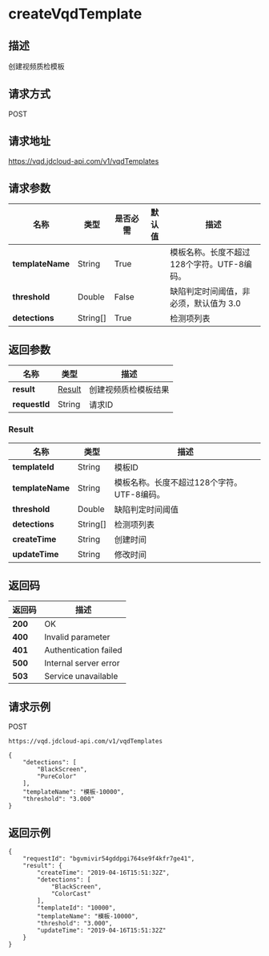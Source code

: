 # createVqdTemplate


## 描述
创建视频质检模板

## 请求方式
POST

## 请求地址
https://vqd.jdcloud-api.com/v1/vqdTemplates


## 请求参数
|名称|类型|是否必需|默认值|描述|
|---|---|---|---|---|
|**templateName**|String|True| |模板名称。长度不超过128个字符。UTF-8编码。<br>|
|**threshold**|Double|False| |缺陷判定时间阈值，非必须，默认值为 3.0|
|**detections**|String[]|True| |检测项列表|


## 返回参数
|名称|类型|描述|
|---|---|---|
|**result**|[Result](#result)|创建视频质检模板结果|
|**requestId**|String|请求ID|

### <div id="Result">Result</div>
|名称|类型|描述|
|---|---|---|
|**templateId**|String|模板ID|
|**templateName**|String|模板名称。长度不超过128个字符。UTF-8编码。<br>|
|**threshold**|Double|缺陷判定时间阈值|
|**detections**|String[]|检测项列表|
|**createTime**|String|创建时间|
|**updateTime**|String|修改时间|

## 返回码
|返回码|描述|
|---|---|
|**200**|OK|
|**400**|Invalid parameter|
|**401**|Authentication failed|
|**500**|Internal server error|
|**503**|Service unavailable|

## 请求示例
POST
```
https://vqd.jdcloud-api.com/v1/vqdTemplates

```
```
{
    "detections": [
        "BlackScreen", 
        "PureColor"
    ], 
    "templateName": "模板-10000", 
    "threshold": "3.000"
}
```

## 返回示例
```
{
    "requestId": "bgvmivir54gddpgi764se9f4kfr7ge41", 
    "result": {
        "createTime": "2019-04-16T15:51:32Z", 
        "detections": [
            "BlackScreen", 
            "ColorCast"
        ], 
        "templateId": "10000", 
        "templateName": "模板-10000", 
        "threshold": "3.000", 
        "updateTime": "2019-04-16T15:51:32Z"
    }
}
```
